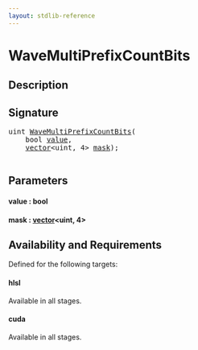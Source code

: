 ```yaml
---
layout: stdlib-reference
---
```


# WaveMultiPrefixCountBits

## Description





## Signature 

<pre>
<span class="code_keyword">uint</span> <a href="wavemultiprefixcountbits-049fk.md">WaveMultiPrefixCountBits</a>(
    <span class="code_keyword">bool</span> <a href="wavemultiprefixcountbits-049fk.md#decl-value" class="code_param">value</a>,
    <a href="../types/vector/index.md" class="code_type">vector</a>&lt;<span class="code_keyword">uint</span>, 4&gt; <a href="wavemultiprefixcountbits-049fk.md#decl-mask" class="code_param">mask</a>);

</pre>

## Parameters

####  <a id="decl-value"></a>value  : bool
####  <a id="decl-mask"></a>mask  : [vector](../types/vector/index.md)\<uint, 4\>

## Availability and Requirements

Defined for the following targets:

#### hlsl
Available in all stages.

#### cuda
Available in all stages.




<script>
// Fix .md links to .html when on ReadTheDocs
if (window.location.hostname.includes('readthedocs') || 
    window.location.hostname.includes('rtfd.io')) {
  document.addEventListener('DOMContentLoaded', function() {
    const links = document.querySelectorAll('a');
    links.forEach(link => {
      if (link.getAttribute('href') && link.getAttribute('href').endsWith('.md')) {
        link.href = link.href.replace(/\.md($|#|\?)/, '.html$1');
      }
    });
  });
}
</script>
